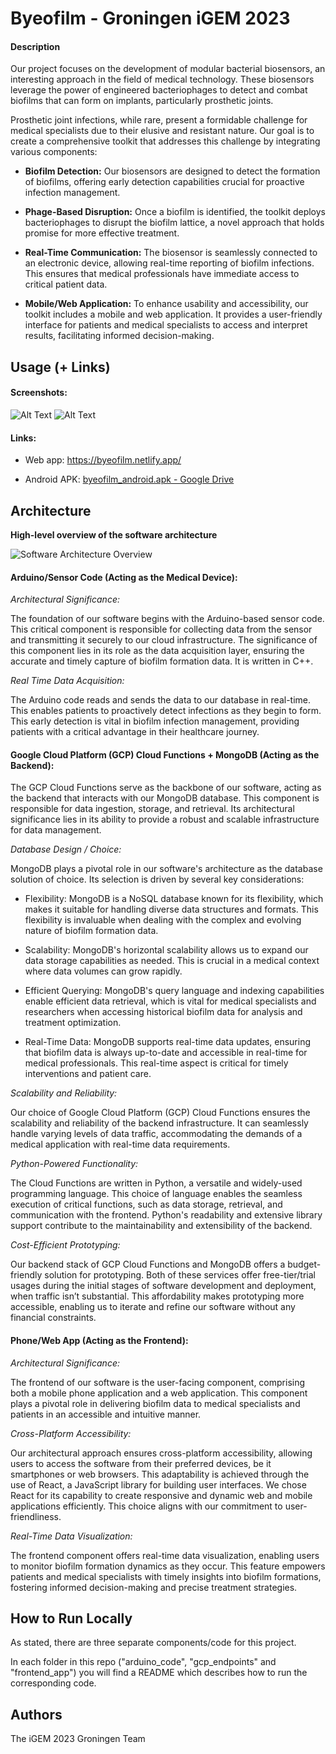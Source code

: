 # Byeofilm - Groningen iGEM 2023

#### Description

Our project focuses on the development of modular bacterial biosensors, an interesting approach in the field of medical technology. These biosensors leverage the power of engineered bacteriophages to detect and combat biofilms that can form on implants, particularly prosthetic joints.

Prosthetic joint infections, while rare, present a formidable challenge for medical specialists due to their elusive and resistant nature. Our goal is to create a comprehensive toolkit that addresses this challenge by integrating various components:

- **Biofilm Detection:** Our biosensors are designed to detect the formation of biofilms, offering early detection capabilities crucial for proactive infection management.

- **Phage-Based Disruption:** Once a biofilm is identified, the toolkit deploys bacteriophages to disrupt the biofilm lattice, a novel approach that holds promise for more effective treatment.

- **Real-Time Communication:** The biosensor is seamlessly connected to an electronic device, allowing real-time reporting of biofilm infections. This ensures that medical professionals have immediate access to critical patient data.

- **Mobile/Web Application:** To enhance usability and accessibility, our toolkit includes a mobile and web application. It provides a user-friendly interface for patients and medical specialists to access and interpret results, facilitating informed decision-making.

## Usage (+ Links)

#### Screenshots:

![Alt Text](ss_1.png)
![Alt Text](ss_2.png)

#### Links:

- Web app: https://byeofilm.netlify.app/

- Android APK: [byeofilm_android.apk - Google Drive](https://drive.google.com/file/d/1eZaAkOLQ1g3FwBbUJoVsj8Y27iPxk6zW/view?usp=sharing)

## Architecture

**High-level overview of the software architecture**

![Software Architecture Overview](software_arch.png)

#### Arduino/Sensor Code (Acting as the Medical Device):

*Architectural Significance:*

The foundation of our software begins with the Arduino-based sensor code. This critical component is responsible for collecting data from the sensor and transmitting it securely to our cloud infrastructure. The significance of this component lies in its role as the data acquisition layer, ensuring the accurate and timely capture of biofilm formation data. It is written in C++. 

*Real Time Data Acquisition:*

The Arduino code reads and sends the data to our database in real-time. This enables patients to proactively detect infections as they begin to form. This early detection is vital in biofilm infection management, providing patients with a critical advantage in their healthcare journey. 

#### Google Cloud Platform (GCP) Cloud Functions + MongoDB (Acting as the Backend):

The GCP Cloud Functions serve as the backbone of our software, acting as the backend that interacts with our MongoDB database. This component is responsible for data ingestion, storage, and retrieval. Its architectural significance lies in its ability to provide a robust and scalable infrastructure for data management.

*Database Design / Choice:*

MongoDB plays a pivotal role in our software's architecture as the database solution of choice. Its selection is driven by several key considerations:

- Flexibility: MongoDB is a NoSQL database known for its flexibility, which makes it suitable for handling diverse data structures and formats. This flexibility is invaluable when dealing with the complex and evolving nature of biofilm formation data.

- Scalability: MongoDB's horizontal scalability allows us to expand our data storage capabilities as needed. This is crucial in a medical context where data volumes can grow rapidly.

- Efficient Querying: MongoDB's query language and indexing capabilities enable efficient data retrieval, which is vital for medical specialists and researchers when accessing historical biofilm data for analysis and treatment optimization.

- Real-Time Data: MongoDB supports real-time data updates, ensuring that biofilm data is always up-to-date and accessible in real-time for medical professionals. This real-time aspect is critical for timely interventions and patient care.

*Scalability and Reliability:*

Our choice of Google Cloud Platform (GCP) Cloud Functions ensures the scalability and reliability of the backend infrastructure. It can seamlessly handle varying levels of data traffic, accommodating the demands of a medical application with real-time data requirements.

*Python-Powered Functionality:*

The Cloud Functions are written in Python, a versatile and widely-used programming language. This choice of language enables the seamless execution of critical functions, such as data storage, retrieval, and communication with the frontend. Python's readability and extensive library support contribute to the maintainability and extensibility of the backend.

*Cost-Efficient Prototyping:*

Our backend stack of GCP Cloud Functions and MongoDB offers a budget-friendly solution for prototyping. Both of these services offer free-tier/trial usages during the initial stages of software development and deployment, when traffic isn’t substantial. This affordability makes prototyping more accessible, enabling us to iterate and refine our software without any financial constraints.

#### Phone/Web App (Acting as the Frontend):

*Architectural Significance:*

The frontend of our software is the user-facing component, comprising both a mobile phone application and a web application. This component plays a pivotal role in delivering biofilm data to medical specialists and patients in an accessible and intuitive manner.

*Cross-Platform Accessibility:*

Our architectural approach ensures cross-platform accessibility, allowing users to access the software from their preferred devices, be it smartphones or web browsers. This adaptability is achieved through the use of React, a JavaScript library for building user interfaces. We chose React for its capability to create responsive and dynamic web and mobile applications efficiently. This choice aligns with our commitment to user-friendliness.

*Real-Time Data Visualization:*

The frontend component offers real-time data visualization, enabling users to monitor biofilm formation dynamics as they occur. This feature empowers patients and medical specialists with timely insights into biofilm formations, fostering informed decision-making and precise treatment strategies.

## How to Run Locally

As stated, there are three separate components/code for this project.

In each folder in this repo ("arduino_code", "gcp_endpoints" and "frontend_app") you will find a README which describes how to run the corresponding code.

## Authors

The iGEM 2023 Groningen Team
